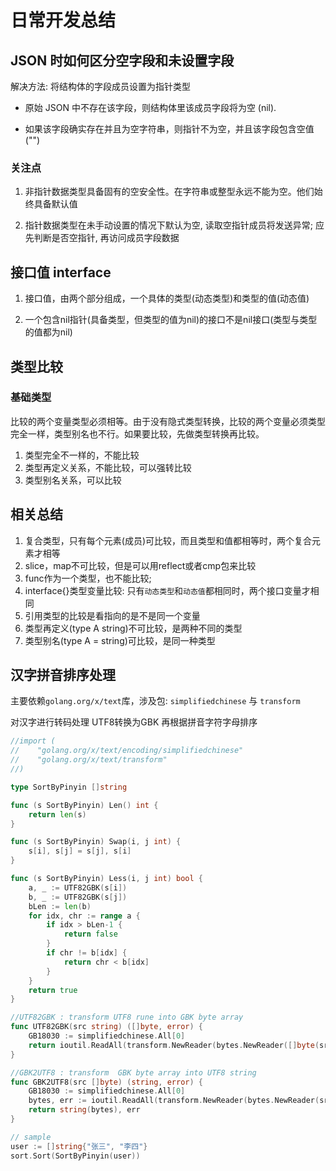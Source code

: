 # 日常开发总结

## JSON 时如何区分空字段和未设置字段

解决方法: 将结构体的字段成员设置为指针类型

- 原始 JSON 中不存在该字段，则结构体里该成员字段将为空 (nil).

- 如果该字段确实存在并且为空字符串，则指针不为空，并且该字段包含空值("")

### 关注点

1. 非指针数据类型具备固有的空安全性。在字符串或整型永远不能为空。他们始终具备默认值

2. 指针数据类型在未手动设置的情况下默认为空, 读取空指针成员将发送异常; 应先判断是否空指针, 再访问成员字段数据

## 接口值 interface

1. 接口值，由两个部分组成，一个具体的类型(动态类型)和类型的值(动态值)

2. 一个包含nil指针(具备类型，但类型的值为nil)的接口不是nil接口(类型与类型的值都为nil)

## 类型比较

### 基础类型

比较的两个变量类型必须相等。由于没有隐式类型转换，比较的两个变量必须类型完全一样，类型别名也不行。如果要比较，先做类型转换再比较。

1. 类型完全不一样的，不能比较
2. 类型再定义关系，不能比较，可以强转比较
3. 类型别名关系，可以比较

## 相关总结

1. 复合类型，只有每个元素(成员)可比较，而且类型和值都相等时，两个复合元素才相等
2. slice，map不可比较，但是可以用reflect或者cmp包来比较
3. func作为一个类型，也不能比较;
4. interface{}类型变量比较: 只有`动态类型`和`动态值`都相同时，两个接口变量才相同
5. 引用类型的比较是看指向的是不是同一个变量
6. 类型再定义(type A string)不可比较，是两种不同的类型
7. 类型别名(type A = string)可比较，是同一种类型

## 汉字拼音排序处理

主要依赖`golang.org/x/text`库，涉及包: `simplifiedchinese` 与 `transform`

对汉字进行转码处理 UTF8转换为GBK 再根据拼音字符字母排序

```go
//import (
//    "golang.org/x/text/encoding/simplifiedchinese"
//    "golang.org/x/text/transform"
//)

type SortByPinyin []string

func (s SortByPinyin) Len() int {
	return len(s)
}

func (s SortByPinyin) Swap(i, j int) {
	s[i], s[j] = s[j], s[i]
}

func (s SortByPinyin) Less(i, j int) bool {
	a, _ := UTF82GBK(s[i])
	b, _ := UTF82GBK(s[j])
	bLen := len(b)
	for idx, chr := range a {
		if idx > bLen-1 {
			return false
		}
		if chr != b[idx] {
			return chr < b[idx]
		}
	}
	return true
}

//UTF82GBK : transform UTF8 rune into GBK byte array
func UTF82GBK(src string) ([]byte, error) {
	GB18030 := simplifiedchinese.All[0]
	return ioutil.ReadAll(transform.NewReader(bytes.NewReader([]byte(src)), GB18030.NewEncoder()))
}

//GBK2UTF8 : transform  GBK byte array into UTF8 string
func GBK2UTF8(src []byte) (string, error) {
	GB18030 := simplifiedchinese.All[0]
	bytes, err := ioutil.ReadAll(transform.NewReader(bytes.NewReader(src), GB18030.NewDecoder()))
	return string(bytes), err
}

// sample
user := []string{"张三", "李四"}
sort.Sort(SortByPinyin(user))
```

